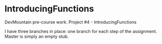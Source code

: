 # IntroducingFunctions
DevMountain pre-course work.  Project #4 - IntroducingFunctions

I have three branches in place: one branch for each step of the assignment.  Master is simply an empty stub.

